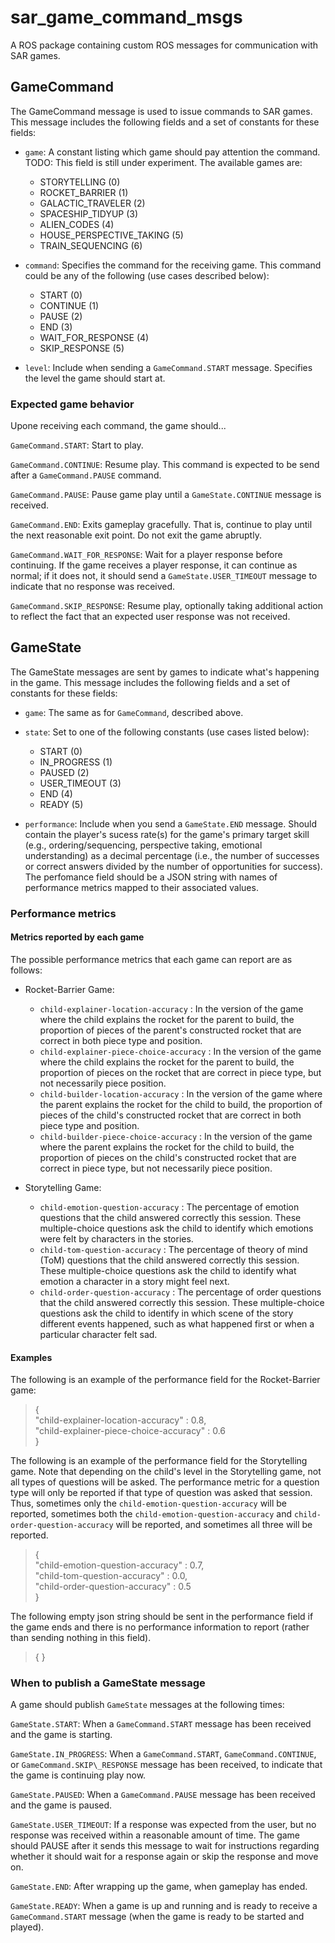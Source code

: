# sar\_game\_command\_msgs

A ROS package containing custom ROS messages for communication with SAR games.

## GameCommand

The GameCommand message is used to issue commands to SAR games. This message
includes the following fields and a set of constants for these fields:

- `game`: A constant listing which game should pay attention the command.
  TODO: This field is still under experiment. The available games are:
    - STORYTELLING (0)
    - ROCKET_BARRIER (1)
    - GALACTIC_TRAVELER (2)
    - SPACESHIP_TIDYUP (3)
    - ALIEN_CODES (4)
    - HOUSE_PERSPECTIVE_TAKING (5)
    - TRAIN_SEQUENCING (6)

- `command`: Specifies the command for the receiving game. This command could
  be any of the following (use cases described below):
    - START (0)
    - CONTINUE (1)
    - PAUSE (2)
    - END (3)
    - WAIT\_FOR\_RESPONSE (4)
    - SKIP\_RESPONSE (5)

- `level`: Include when sending a `GameCommand.START` message. Specifies the
  level the game should start at.

### Expected game behavior

Upone receiving each command, the game should...

`GameCommand.START`: Start to play.

`GameCommand.CONTINUE`: Resume play. This command is expected to be send after
a `GameCommand.PAUSE` command.

`GameCommand.PAUSE`: Pause game play until a `GameState.CONTINUE` message is
received.

`GameCommand.END`: Exits gameplay gracefully. That is, continue to play until
the next reasonable exit point. Do not exit the game abruptly.

`GameCommand.WAIT_FOR_RESPONSE`: Wait for a player response before continuing.
If the game receives a player response, it can continue as normal; if it does
not, it should send a `GameState.USER_TIMEOUT` message to indicate that no
response was received.

`GameCommand.SKIP_RESPONSE`: Resume play, optionally taking additional action
to reflect the fact that an expected user response was not received.

## GameState

The GameState messages are sent by games to indicate what's happening in the
game. This message includes the following fields and a set of constants for
these fields:

- `game`: The same as for `GameCommand`, described above.

- `state`: Set to one of the following constants (use cases listed below):
    - START (0)
    - IN\_PROGRESS (1)
    - PAUSED (2)
    - USER\_TIMEOUT (3)
    - END (4)
    - READY (5)

- `performance`: Include when you send a `GameState.END` message. Should
  contain the player's sucess rate(s) for the game's primary target skill (e.g.,
  ordering/sequencing, perspective taking, emotional understanding) as a
  decimal percentage (i.e., the number of successes or correct answers divided
  by the number of opportunities for success). The perfomance field should be
  a JSON string with names of performance metrics mapped to their associated
  values.

### Performance metrics

#### Metrics reported by each game

The possible performance metrics that each game can report are as follows:

- Rocket-Barrier Game:
    - `child-explainer-location-accuracy` : In the version of the game where
      the child explains the rocket for the parent to build, the proportion of
      pieces of the parent's constructed rocket that are correct in both piece
      type and position.
    - `child-explainer-piece-choice-accuracy` : In the version of the game
      where the child explains the rocket for the parent to build, the
      proportion of pieces on the rocket that are correct in piece type, but
      not necessarily piece position.
    - `child-builder-location-accuracy` : In the version of the game where
      the parent explains the rocket for the child to build, the proportion of
      pieces of the child's constructed rocket that are correct in both piece
      type and position.
    - `child-builder-piece-choice-accuracy` : In the version of the game
      where the parent explains the rocket for the child to build, the
      proportion of pieces on the child's constructed rocket that are correct
      in piece type, but not necessarily piece position.

- Storytelling Game:
    - `child-emotion-question-accuracy` : The percentage of emotion questions
      that the child answered correctly this session. These multiple-choice
      questions ask the child to identify which emotions were felt by
      characters in the stories.
    - `child-tom-question-accuracy` : The percentage of theory of mind (ToM)
      questions that the child answered correctly this session. These
      multiple-choice questions ask the child to identify what emotion a
      character in a story might feel next.
    - `child-order-question-accuracy` : The percentage of order questions that
      the child answered correctly this session. These multiple-choice
      questions ask the child to identify in which scene of the story different
      events happened, such as what happened first or when a particular
      character felt sad.

#### Examples

The following is an example of the performance field for the Rocket-Barrier
game:

> {  
>    "child-explainer-location-accuracy" : 0.8,  
>    "child-explainer-piece-choice-accuracy" : 0.6  
> }  

The following is an example of the performance field for the Storytelling game.
Note that depending on the child's level in the Storytelling game, not all
types of questions will be asked. The performance metric for a question type
will only be reported if that type of question was asked that session. Thus,
sometimes only the `child-emotion-question-accuracy` will be reported,
sometimes both the `child-emotion-question-accuracy` and
`child-order-question-accuracy` will be reported, and sometimes all three will
be reported.

> {  
>   "child-emotion-question-accuracy" : 0.7,  
>   "child-tom-question-accuracy" : 0.0,  
>   "child-order-question-accuracy" : 0.5  
> }  

The following empty json string should be sent in the performance field if the game 
ends and there is no performance information to report (rather than sending nothing 
in this field).

> {
> }


### When to publish a GameState message

A game should publish `GameState` messages at the following times:

`GameState.START`: When a `GameCommand.START` message has been received and the
game is starting.

`GameState.IN_PROGRESS`: When a `GameCommand.START`, `GameCommand.CONTINUE`, or
`GameCommand.SKIP\_RESPONSE` message has been received, to indicate that the
game is continuing play now.

`GameState.PAUSED`: When a `GameCommand.PAUSE` message has been received and
the game is paused.

`GameState.USER_TIMEOUT`: If a response was expected from the user, but no
response was received within a reasonable amount of time. The game should PAUSE
after it sends this message to wait for instructions regarding whether it
should wait for a response again or skip the response and move on.

`GameState.END`: After wrapping up the game, when gameplay has ended.

`GameState.READY`: When a game is up and running and is ready to receive a 
`GameCommand.START` message (when the game is ready to be started and played).   
